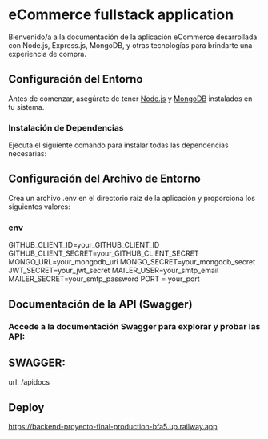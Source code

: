# eCommerce fullstack application

Bienvenido/a a la documentación de la aplicación eCommerce desarrollada con Node.js, Express.js, MongoDB, y otras tecnologías para brindarte una experiencia de compra.

## Configuración del Entorno

Antes de comenzar, asegúrate de tener [Node.js](https://nodejs.org/) y [MongoDB](https://www.mongodb.com/) instalados en tu sistema.

### Instalación de Dependencias

Ejecuta el siguiente comando para instalar todas las dependencias necesarias:

## Configuración del Archivo de Entorno
Crea un archivo .env en el directorio raíz de la aplicación y proporciona los siguientes valores:

### env

GITHUB_CLIENT_ID=your_GITHUB_CLIENT_ID
GITHUB_CLIENT_SECRET=your_GITHUB_CLIENT_SECRET
MONGO_URL=your_mongodb_uri
MONGO_SECRET=your_mongodb_secret
JWT_SECRET=your_jwt_secret
MAILER_USER=your_smtp_email
MAILER_SECRET=your_smtp_password
PORT = your_port

## Documentación de la API (Swagger)
### Accede a la documentación Swagger para explorar y probar las API:

## SWAGGER: 

url: /apidocs

## Deploy

https://backend-proyecto-final-production-bfa5.up.railway.app